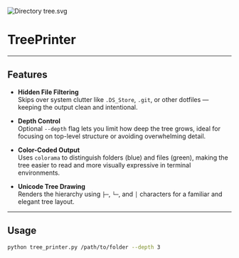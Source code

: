 ![Directory tree.svg](https://visualpharm.com/assets/705/Folder%20Tree-595b40b65ba036ed117d40de.svg)

# TreePrinter
---

## Features

- **Hidden File Filtering**  
  Skips over system clutter like `.DS_Store`, `.git`, or other dotfiles — keeping the output clean and intentional.

- **Depth Control**  
  Optional `--depth` flag lets you limit how deep the tree grows, ideal for focusing on top-level structure or avoiding overwhelming detail.

- **Color-Coded Output**  
  Uses `colorama` to distinguish folders (blue) and files (green), making the tree easier to read and more visually expressive in terminal environments.

- **Unicode Tree Drawing**  
  Renders the hierarchy using `├─`, `└─`, and `│` characters for a familiar and elegant tree layout.

---

## Usage

```bash
python tree_printer.py /path/to/folder --depth 3
